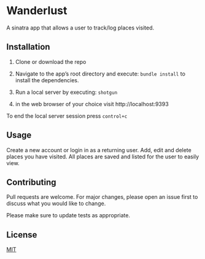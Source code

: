 # Wanderlust

A sinatra app that allows a user to track/log places visited.

## Installation

1. Clone or download the repo

2. Navigate to the app’s root directory and execute: ```bundle install```    to install the dependencies.

3. Run a local server by executing: ```shotgun```

4. in the web browser of your choice visit http://localhost:9393

To end the local server session press  ```control+c```

## Usage

Create a new account or login in as a returning user. Add, edit and delete places you have visited. All places are saved and listed for the user to easily view.

## Contributing
Pull requests are welcome. For major changes, please open an issue first to discuss what you would like to change.

Please make sure to update tests as appropriate.

## License
[MIT](https://choosealicense.com/licenses/mit/)
